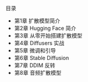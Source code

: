 
目录
- 第1章 扩散模型简介
- 第2章 Hugging Face 简介
- 第3章 从零开始搭建扩散模型
- 第4章 Diffusers 实战
- 第5章 微调和引导
- 第6章 Stable Diffusion
- 第7章 DDIM 反转
- 第8章 音频扩散模型

